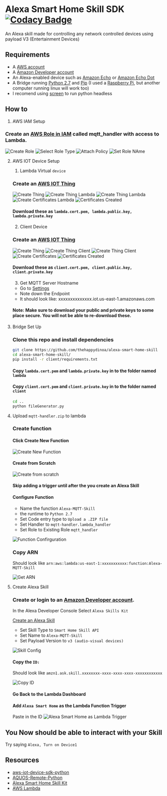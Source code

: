 # Alexa Smart Home Skill SDK [![Codacy Badge](https://api.codacy.com/project/badge/Grade/7018503e342543838744da9b91ae23d7)](https://www.codacy.com/app/thehappydinoa/alexa-smart-home-skill?utm_source=github.com&amp;utm_medium=referral&amp;utm_content=thehappydinoa/alexa-smart-home-skill&amp;utm_campaign=Badge_Grade)
An Alexa skill made for controlling any network controlled devices using payload V3 (Entertainment Devices)

## Requirements 
* A [AWS account](https://aws.amazon.com/)
* A [Amazon Developer account](https://developer.amazon.com)
* An Alexa-enabled device such as [Amazon Echo](https://www.amazon.com/dp/B00X4WHP5E/) or [Amazon Echo Dot](https://www.amazon.com/dp/B01DFKC2SO/)
* A Bridge running [Python 2.7](https://www.python.org/downloads/) and [Pip](/installing-pip.md) (I used a [Raspberry Pi](https://www.raspberrypi.org/products/), but another computer running linux will work too)
* I recomend using [screen](/installing-screen.md) to run python headless

## How to
1. AWS IAM Setup

 ### Create an [AWS Role in IAM](https://console.aws.amazon.com/iam/homet) called mqtt_handler with access to Lambda.
![Create Role](https://s3.amazonaws.com/alexa-smart-home-skill/IAM+Management+Console+Create+new+Role+Edit.png "AWS Create Role")
![Select Role Type](https://s3.amazonaws.com/alexa-smart-home-skill/IAM+Management+Console+Select+Role+Type+Edit.png "AWS Select Role Type")
![Attach Policy](https://s3.amazonaws.com/alexa-smart-home-skill/IAM+Management+Console+Attach+Policy.png "AWS Attach Policy")
![Set Role NAme](https://s3.amazonaws.com/alexa-smart-home-skill/IAM+Management+Console+Set+role+name.png "AWS Set Role Name")
     
2. AWS IOT Device Setup

	1. Lambda Virtual `device` 
	### Create an [AWS IOT Thing](https://console.aws.amazon.com/iotv2/home#/thinghub)
	![Create Thing](https://s3.amazonaws.com/alexa-smart-home-skill/AWS+IoT+Create+New+Thing.png "AWS Create IOT Thing")
	![Create Thing Lambda](https://s3.amazonaws.com/alexa-smart-home-skill/AWS+IoT+Create+New+Thing_lambda.png "Lambda")
	![Create Thing Lambda](https://s3.amazonaws.com/alexa-smart-home-skill/AWS+IoT+Create+New+Thing_lambda_pt2.png)
	![Create Certificates Lambda](https://s3.amazonaws.com/alexa-smart-home-skill/AWS+IoT+Create+New+Thing_lambda_certificates.png)
	![Certificates Created](https://s3.amazonaws.com/alexa-smart-home-skill/AWS+IoT+Create+New+Thing_lambda_certificates_created.png)
	#### Download these as `lambda.cert.pem, lambda.public.key, lambda.private.key`
	2. Client Device
	### Create an [AWS IOT Thing](https://console.aws.amazon.com/iotv2/home#/thinghub)
	![Create Thing](https://s3.amazonaws.com/alexa-smart-home-skill/AWS+IoT+Create+New+Thing_client.png "AWS Create IOT Thing")
	![Create Thing Client](https://s3.amazonaws.com/alexa-smart-home-skill/AWS+IoT+Create+New+Thing_client_pt2.png "Client")
	![Create Thing Client](https://s3.amazonaws.com/alexa-smart-home-skill/AWS+IoT+Create+New+Thing_client_pt3.png "Client")
	![Create Certificates](https://s3.amazonaws.com/alexa-smart-home-skill/AWS+IoT+Create+New+Thing_client_certificates.png)
	![Certificates Created](https://s3.amazonaws.com/alexa-smart-home-skill/AWS+IoT+Create+New+Thing_lambda_certificates_created.png "Client")
	#### Download these as `client.cert.pem, client.public.key, client.private.key`
	3. Get MQTT Server Hostname
	* Go to [Settings](https://console.aws.amazon.com/iotv2/home#/settings)
	* Note down the Endpoint
	* It should look like: xxxxxxxxxxxxxx.iot.us-east-1.amazonaws.com
	
	#### Note: Make sure to download your public and private keys to some place secure. You will not be able to re-download these.
	
3. Bridge Set Up

	### Clone this repo and install dependencies
	```bash
	git clone https://github.com/thehappydinoa/alexa-smart-home-skill
	cd alexa-smart-home-skill/
	pip install -r client/requirements.txt
	```
	
	#### Copy `lambda.cert.pem` and `lambda.private.key` in to the folder named `lambda`
	
	#### Copy `client.cert.pem` and `client.private.key` in to the folder named `client`
	
	```bash
	cd ..
	python fileGenerator.py
	```
4. Upload `mqtt-handler.zip` to lambda

	### Create function
	#### Click Create New Function
	![Create New Function](https://s3.amazonaws.com/alexa-smart-home-skill/Lambda+Management+Console+Create+Function.png "Create Function")
	#### Create from Scratch
	![Create from scratch](https://s3.amazonaws.com/alexa-smart-home-skill/Lambda+Management+Console+From+Scratch.png "Create from scratch")
	#### Skip adding a trigger until after the you create an Alexa Skill
	#### Configure Function
	* Name the function `Alexa-MQTT-Skill`
	* the runtime to `Python 2.7`
	* Set Code entry type to `Upload a .ZIP file`
	* Set Handler to `mqtt-handler.lambda_handler`
	* Set Role to Existing Role `mqtt_handler`
	
	![Function Confirguration](https://s3.amazonaws.com/alexa-smart-home-skill/Lambda+Management+Console+Function+Config.png "Function Confirguration")
	### Copy ARN
	Should look like `arn:aws:lambda:us-east-1:xxxxxxxxxxx:function:Alexa-MQTT-Skill`
	
	![Get ARN](https://s3.amazonaws.com/alexa-smart-home-skill/Lambda+Management+Console+Get+ARN.png "Get ARN")

5. Create Alexa Skill
	
	### Create or login to an [Amazon Developer account](https://developer.amazon.com/edw/home.html#/).  
	In the Alexa Developer Console Select `Alexa Skills Kit`
	
	[Create an Alexa Skill](https://developer.amazon.com/public/solutions/alexa/alexa-skills-kit/docs/developing-an-alexa-skill-as-a-lambda-function) 
	* Set Skill Type to `Smart Home Skill API`
	* Set Name to `Alexa-MQTT-Skill`
	* Set Payload Version to `v3 (audio-visual devices)`
	
	![Skill Config](https://s3.amazonaws.com/alexa-smart-home-skill/Alexa+Skill+Info.png "Skill Config")
	#### Copy the `ID:` 
	Should look like `amzn1.ask.skill.xxxxxxxx-xxxx-xxxx-xxxx-xxxxxxxxxxxx`
	
	![Copy ID](https://s3.amazonaws.com/alexa-smart-home-skill/Alexa+Skill+ID.png "Copy ID")
	#### Go Back to the Lambda Dashboard
	#### Add `Alexa Smart Home` as the Lambda Function Trigger
	Paste in the ID
	![Alexa Smart Home as Lambda Trigger](https://s3.amazonaws.com/alexa-smart-home-skill/Set+Trigger+Lambda+Function.png "Alexa Smart Home as Lambda Trigger")

## You Now should be able to interact with your Skill 
Try saying `Alexa, Turn on Device1`

## Resources
* [aws-iot-device-sdk-python](https://github.com/aws/aws-iot-device-sdk-python)
* [AQUOS-Remote-Python](https://github.com/thehappydinoa/AQUOS-Remote-Python)
* [Alexa Smart Home Skill Kit](https://developer.amazon.com/public/solutions/alexa/alexa-skills-kit/overviews/understanding-the-smart-home-skill-api)
* [AWS Lambda](http://docs.aws.amazon.com/lambda/latest/dg/welcome.html)
